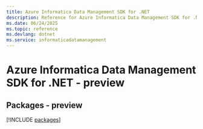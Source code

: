 ```yaml
---
title: Azure Informatica Data Management SDK for .NET
description: Reference for Azure Informatica Data Management SDK for .NET
ms.date: 06/24/2025
ms.topic: reference
ms.devlang: dotnet
ms.service: informaticadatamanagement
---
```

# Azure Informatica Data Management SDK for .NET - preview
## Packages - preview
[!INCLUDE [packages](informatica-data-management-index.md)]